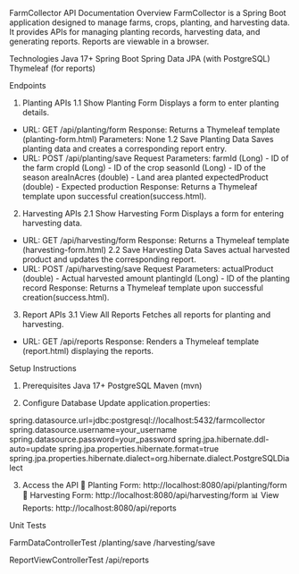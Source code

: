 FarmCollector API Documentation
Overview
FarmCollector is a Spring Boot application designed to manage farms, crops, planting, and harvesting data. It provides APIs for managing planting records, harvesting data, and generating reports. Reports are viewable in a browser.

Technologies
Java 17+
Spring Boot
Spring Data JPA (with PostgreSQL)
Thymeleaf (for reports)

Endpoints
1. Planting APIs
1.1 Show Planting Form
 Displays a form to enter planting details.
 - URL: GET /api/planting/form
Response: Returns a Thymeleaf template (planting-form.html)
Parameters: None
1.2 Save Planting Data
 Saves planting data and creates a corresponding report entry.
 - URL: POST /api/planting/save
Request Parameters:
farmId (Long) - ID of the farm
cropId (Long) - ID of the crop
seasonId (Long) - ID of the season
areaInAcres (double) - Land area planted
expectedProduct (double) - Expected production
Response: Returns a Thymeleaf template upon successful creation(success.html).

2. Harvesting APIs
2.1 Show Harvesting Form
 Displays a form for entering harvesting data.
 - URL: GET /api/harvesting/form
Response: Returns a Thymeleaf template (harvesting-form.html)
2.2 Save Harvesting Data
 Saves actual harvested product and updates the corresponding report.
 - URL: POST /api/harvesting/save
Request Parameters:
actualProduct (double) - Actual harvested amount
plantingId (Long) - ID of the planting record
Response: Returns a Thymeleaf template upon successful creation(success.html).

3. Report APIs
3.1 View All Reports
 Fetches all reports for planting and harvesting.
 - URL: GET /api/reports
Response: Renders a Thymeleaf template (report.html) displaying the reports.

Setup Instructions
1. Prerequisites
Java 17+
PostgreSQL
Maven (mvn)

2. Configure Database
Update application.properties:

spring.datasource.url=jdbc:postgresql://localhost:5432/farmcollector
spring.datasource.username=your_username
spring.datasource.password=your_password
spring.jpa.hibernate.ddl-auto=update
spring.jpa.properties.hibernate.format=true
spring.jpa.properties.hibernate.dialect=org.hibernate.dialect.PostgreSQLDialect

3. Access the API
🌱 Planting Form: http://localhost:8080/api/planting/form
🌾 Harvesting Form: http://localhost:8080/api/harvesting/form
📊 View Reports: http://localhost:8080/api/reports


Unit Tests

FarmDataControllerTest
 /planting/save
 /harvesting/save
 
ReportViewControllerTest
 /api/reports


